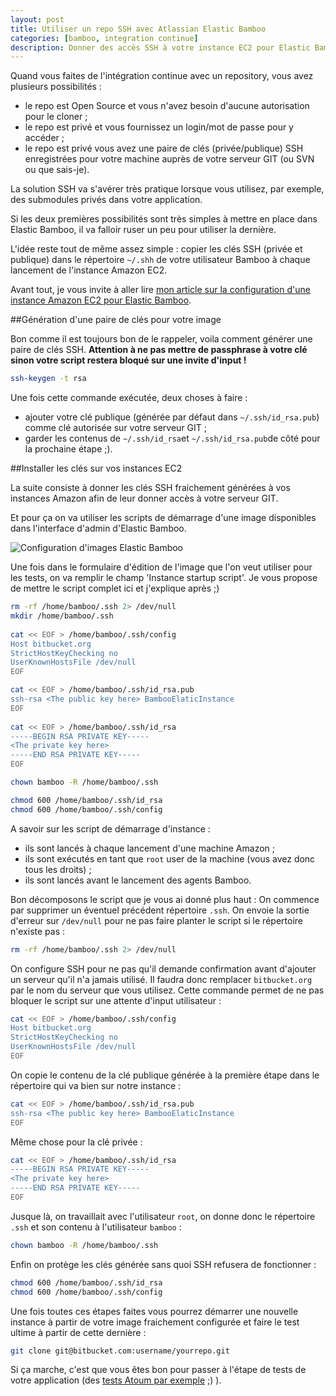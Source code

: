 ```yaml
---
layout: post
title: Utiliser un repo SSH avec Atlassian Elastic Bamboo
categories: [bamboo, integration continue]
description: Donner des accès SSH à votre instance EC2 pour Elastic Bamboo
---
```


Quand vous faites de l'intégration continue avec un repository, vous avez plusieurs possibilités :

- le repo est Open Source et vous n'avez besoin d'aucune autorisation pour le cloner ;
- le repo est privé et vous fournissez un login/mot de passe pour y accéder ;
- le repo est privé vous avez une paire de clés (privée/publique) SSH enregistrées pour votre machine auprès de votre serveur GIT (ou SVN ou que sais-je).

La solution SSH va s'avérer très pratique lorsque vous utilisez, par exemple, des submodules privés dans votre application.

Si les deux premières possibilités sont très simples à mettre en place dans Elastic Bamboo, il va falloir ruser un peu pour utiliser la dernière.

L'idée reste tout de même assez simple : copier les clés SSH (privée et publique) dans le répertoire `~/.shh` de votre utilisateur Bamboo à chaque lancement de l'instance Amazon EC2.

Avant tout, je vous invite à aller lire [mon article sur la configuration d'une instance Amazon EC2 pour Elastic Bamboo](/p/configuration-amazon-aws-ec2-elastic-bamboo/).

##Génération d'une paire de clés pour votre image

Bon comme il est toujours bon de le rappeler, voila comment générer une paire de clés SSH. **Attention à ne pas mettre de passphrase à votre clé sinon votre script restera bloqué sur une invite d'input !**

```bash
ssh-keygen -t rsa
```

Une fois cette commande exécutée, deux choses à faire : 

- ajouter votre clé publique (générée par défaut dans `~/.ssh/id_rsa.pub`) comme clé autorisée sur votre serveur GIT ;
- garder les contenus de `~/.ssh/id_rsa`et `~/.ssh/id_rsa.pub`de côté pour la prochaine étape ;).

##Installer les clés sur vos instances EC2

La suite consiste à donner les clés SSH fraichement générées à vos instances Amazon afin de leur donner accès à votre serveur GIT.

Et pour ça on va utiliser les scripts de démarrage d'une image disponibles dans l'interface d'admin d'Elastic Bamboo.

![Configuration d'images Elastic Bamboo](http://i.imgur.com/SlYZQK2.png)

Une fois dans le formulaire d'édition de l'image que l'on veut utiliser pour les tests, on va remplir le champ 'Instance startup script'. Je vous propose de mettre le script complet ici et j'explique après ;)

```bash
rm -rf /home/bamboo/.ssh 2> /dev/null
mkdir /home/bamboo/.ssh
 
cat << EOF > /home/bamboo/.ssh/config
Host bitbucket.org
StrictHostKeyChecking no
UserKnownHostsFile /dev/null
EOF

cat << EOF > /home/bamboo/.ssh/id_rsa.pub
ssh-rsa <The public key here> BambooElaticInstance
EOF
 
cat << EOF > /home/bamboo/.ssh/id_rsa
-----BEGIN RSA PRIVATE KEY-----
<The private key here>
-----END RSA PRIVATE KEY-----
EOF

chown bamboo -R /home/bamboo/.ssh

chmod 600 /home/bamboo/.ssh/id_rsa
chmod 600 /home/bamboo/.ssh/config
```

A savoir sur les script de démarrage d'instance :

- ils sont lancés à chaque lancement d'une machine Amazon ;
- ils sont exécutés en tant que `root` user de la machine (vous avez donc tous les droits) ;
- ils sont lancés avant le lancement des agents Bamboo.

Bon décomposons le script que je vous ai donné plus haut : 
On commence par supprimer un éventuel précédent répertoire `.ssh`. On envoie la sortie d'erreur sur `/dev/null` pour ne pas faire planter le script si le répertoire n'existe pas :

```bash
rm -rf /home/bamboo/.ssh 2> /dev/null
```

On configure SSH pour ne pas qu'il demande confirmation avant d'ajouter un serveur qu'il n'a jamais utilisé. Il faudra donc remplacer `bitbucket.org` par le nom du serveur que vous utilisez. Cette commande permet de ne pas bloquer le script sur une attente d'input utilisateur :

```bash
cat << EOF > /home/bamboo/.ssh/config
Host bitbucket.org
StrictHostKeyChecking no
UserKnownHostsFile /dev/null
EOF
```

On copie le contenu de la clé publique générée à la première étape dans le répertoire qui va bien sur notre instance :

```bash
cat << EOF > /home/bamboo/.ssh/id_rsa.pub
ssh-rsa <The public key here> BambooElaticInstance
EOF
```

Même chose pour la clé privée :

```bash
cat << EOF > /home/bamboo/.ssh/id_rsa
-----BEGIN RSA PRIVATE KEY-----
<The private key here>
-----END RSA PRIVATE KEY-----
EOF
```

Jusque là, on travaillait avec l'utilisateur `root`, on donne donc le répertoire `.ssh` et son contenu à l'utilisateur `bamboo` :

```bash
chown bamboo -R /home/bamboo/.ssh
```

Enfin on protège les clés générée sans quoi SSH refusera de fonctionner :

```bash
chmod 600 /home/bamboo/.ssh/id_rsa
chmod 600 /home/bamboo/.ssh/config
```

Une fois toutes ces étapes faites vous pourrez démarrer une nouvelle instance à partir de votre image fraichement configurée et faire le test ultime à partir de cette dernière :

```bash
git clone git@bitbucket.com:username/yourrepo.git
```

Si ça marche, c'est que vous êtes bon pour passer à l'étape de tests de votre application (des [tests Atoum par exemple](/p/lancer-des-tests-atoum-dans-bamboo/) ;) ).
